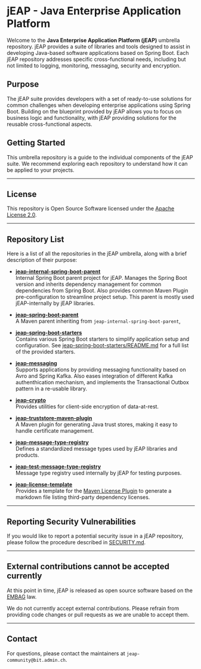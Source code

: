 # jEAP - Java Enterprise Application Platform

Welcome to the **Java Enterprise Application Platform (jEAP)** umbrella repository. jEAP provides a suite of
libraries and tools designed to assist in developing Java-based software applications based on Spring Boot.
Each jEAP repository addresses specific cross-functional needs, including but not limited to logging, monitoring,
messaging, security and encryption.

## Purpose

The jEAP suite provides developers with a set of ready-to-use solutions for common challenges when developing enterprise
applications using Spring Boot. Building on the blueprint provided by jEAP allows you to focus on business logic and
functionality, with jEAP providing solutions for the reusable cross-functional aspects.

## Getting Started

This umbrella repository is a guide to the individual components of the jEAP suite. We recommend exploring each
repository to understand how it can be applied to your projects.

---

## License

This repository is Open Source Software licensed under the [Apache License 2.0](./LICENSE).

---

## Repository List

Here is a list of all the repositories in the jEAP umbrella, along with a brief description of their purpose:

- **[jeap-internal-spring-boot-parent](https://github.com/jeap-admin-ch/jeap-internal-spring-boot-parent)**  
  Internal Spring Boot parent project for jEAP. Manages the Spring Boot version and inherits dependency management for
  common dependencies from Spring Boot. Also provides common Maven Plugin pre-configuration to streamline project setup.
  This parent is mostly used jEAP-internally by jEAP libraries.

- **[jeap-spring-boot-parent](https://github.com/jeap-admin-ch/jeap-spring-boot-parent)**  
  A Maven parent inheriting from `jeap-internal-spring-boot-parent`,

- **[jeap-spring-boot-starters](https://github.com/jeap-admin-ch/jeap-spring-boot-starters)**  
  Contains various Spring Boot starters to simplify application setup and configuration.
  See [jeap-spring-boot-starters/README.md](https://github.com/jeap-admin-ch/jeap-spring-boot-starters/README.md)
  for a full list of the provided starters.

- **[jeap-messaging](https://github.com/jeap-admin-ch/jeap-messaging)**  
  Supports applications by providing messaging functionality based on Avro and Spring Kafka. Also eases integration of
  different Kafka authenthication mechanism, and implements the Transactional Outbox pattern in a re-usable library.

- **[jeap-crypto](https://github.com/jeap-admin-ch/jeap-crypto)**  
  Provides utilities for client-side encryption of data-at-rest.

- **[jeap-truststore-maven-plugin](https://github.com/jeap-admin-ch/jeap-truststore-maven-plugin)**  
  A Maven plugin for generating Java trust stores, making it easy to handle certificate management.

- **[jeap-message-type-registry](https://github.com/jeap-admin-ch/jeap-message-type-registry)**  
  Defines a standardized message types used by jEAP libraries and products.

- **[jeap-test-message-type-registry](https://github.com/jeap-admin-ch/jeap-test-message-type-registry)**  
  Message type registry used internally by jEAP for testing purposes.

- **[jeap-license-template](https://github.com/jeap-admin-ch/jeap-license-template)**  
  Provides a template for
  the [Maven License Plugin](https://www.mojohaus.org/license-maven-plugin/aggregate-add-third-party-mojo.html) to
  generate a markdown file listing third-party dependency licenses.

---

## Reporting Security Vulnerabilities

If you would like to report a potential security issue in a jEAP repository, please follow the procedure described in
[SECURITY.md](./SECURITY.md).

---

## External contributions cannot be accepted currently

At this point in time, jEAP is released as open source software based on the
[EMBAG](https://www.fedlex.admin.ch/eli/cc/2023/682/de) law.

We do not currently accept external contributions. Please refrain from providing code changes or pull requests as we are
unable to accept them.

---

## Contact

For questions, please contact the maintainers at `jeap-community@bit.admin.ch`.
